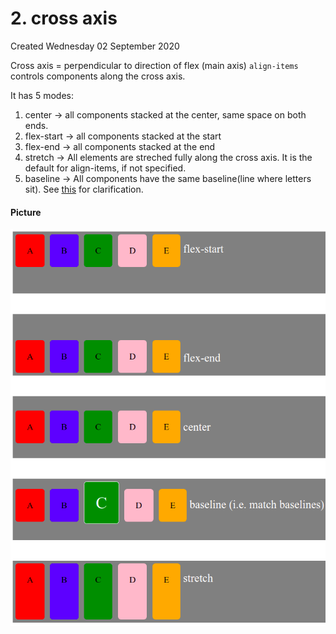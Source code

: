 # 2. cross axis
Created Wednesday 02 September 2020

Cross axis = perpendicular to direction of flex (main axis)
``align-items`` controls components along the cross axis.

It has 5 modes:
1. center → all components stacked at the center, same space on both ends.
2. flex-start → all components stacked at the start
3. flex-end → all components stacked at the end
4. stretch → All elements are streched fully along the cross axis. It is the default for align-items, if not specified.
5. baseline → All components have the same baseline(line where letters sit). See [this](https://stackoverflow.com/q/34606879/11392807) for clarification.


#### Picture
![](/assets/2_cross_axis-image-1.png)

